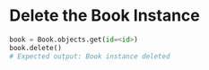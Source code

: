 # Delete the Book Instance

```python
book = Book.objects.get(id=<id>)
book.delete()
# Expected output: Book instance deleted
